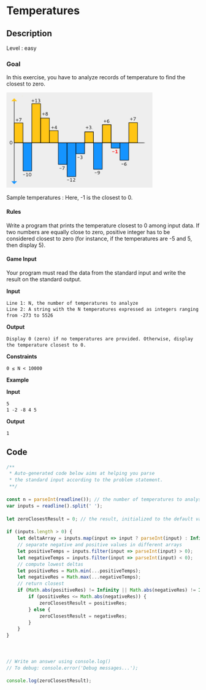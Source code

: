 # Temperatures

## Description

Level : easy

### Goal
In this exercise, you have to analyze records of temperature to find the closest to zero.

![Temperature histogram](./img/temperatures-fig1.PNG)
	
Sample temperatures : Here, -1 is the closest to 0.

#### Rules
Write a program that prints the temperature closest to 0 among input data. If two numbers are equally close to zero, positive integer has to be considered closest to zero (for instance, if the temperatures are -5 and 5, then display 5).

#### Game Input
Your program must read the data from the standard input and write the result on the standard output.

**Input**
```
Line 1: N, the number of temperatures to analyze
Line 2: A string with the N temperatures expressed as integers ranging from -273 to 5526
```

**Output**
```
Display 0 (zero) if no temperatures are provided. Otherwise, display the temperature closest to 0.
```

**Constraints**
```
0 ≤ N < 10000
```

**Example**

**Input**
```
5
1 -2 -8 4 5
```

**Output**
```
1
```

## Code

```js
/**
 * Auto-generated code below aims at helping you parse
 * the standard input according to the problem statement.
 **/

const n = parseInt(readline()); // the number of temperatures to analyse
var inputs = readline().split(' ');

let zeroClosestResult = 0; // the result, initialized to the default value if no inputs

if (inputs.length > 0) {
    let deltaArray = inputs.map(input => input ? parseInt(input) : Infinity); // parse array replacing non ints value by infinity (code is therefore immune to arrays like [1, 5, -2, NaN])
    // separate negative and positive values in different arrays
    let positiveTemps = inputs.filter(input => parseInt(input) > 0);
    let negativeTemps = inputs.filter(input => parseInt(input) < 0);
    // compute lowest deltas
    let positiveRes = Math.min(...positiveTemps);
    let negativeRes = Math.max(...negativeTemps);
    // return closest
    if (Math.abs(positiveRes) != Infinity || Math.abs(negativeRes) != Infinity) {
        if (positiveRes <= Math.abs(negativeRes)) {
            zeroClosestResult = positiveRes;
        } else {
            zeroClosestResult = negativeRes;
        } 
    }
}



// Write an answer using console.log()
// To debug: console.error('Debug messages...');

console.log(zeroClosestResult);
```
